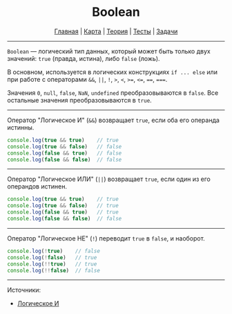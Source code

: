 <div align="center">

# Boolean

[Главная](https://github.com/dollaween/junior-roadmap/)
|
[Карта](/roadmap/README.md)
|
[Теория](/theory/README.md)
|
[Тесты](/tests/README.md)
|
[Задачи](/tasks/README.md)

</div>

---

`Boolean` — логический тип данных, который может быть только двух значений: `true` (правда, истина), либо `false` (ложь).

В основном, используется в логических конструкциях `if ... else` или при работе с операторами `&&`, `||`, `!`, `>`, `<`, `>=`, `<=`, `==`, `===`.

Значения `0`, `null`, `false`, `NaN`, `undefined` преобразовываются в `false`. Все остальные значения преобразовываются в `true`.

---

Оператор "Логическое И" (`&&`) возвращает `true`, если оба его операнда истинны.

```js
console.log(true && true)    // true
console.log(true && false)   // false
console.log(false && true)   // false
console.log(false && false)  // false
```

---

Оператор "Логическое ИЛИ" (`||`) возвращает `true`, если один из его операндов истинен.

```js
console.log(true && true)    // true
console.log(true && false)   // true
console.log(false && true)   // true
console.log(false && false)  // false
```
---

Оператор "Логическое НЕ" (`!`) переводит `true` в `false`, и наоборот.

```js
console.log(!true)    // false
console.log(!false)   // true
console.log(!!true)   // true
console.log(!!false)  // false
```

---

Источники:
* [Логическое И](https://developer.mozilla.org/en-US/docs/Web/JavaScript/Reference/Operators/Logical_AND)


